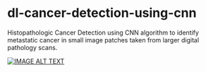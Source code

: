 # dl-cancer-detection-using-cnn
Histopathologic Cancer Detection using CNN algorithm to identify metastatic cancer in small image patches taken from larger digital pathology scans.


[![IMAGE ALT TEXT](http://img.youtube.com/vi/GtlcOowVptU/0.jpg)](https://youtu.be/JqP8_rVH8lw "Deep Learning CNN")


